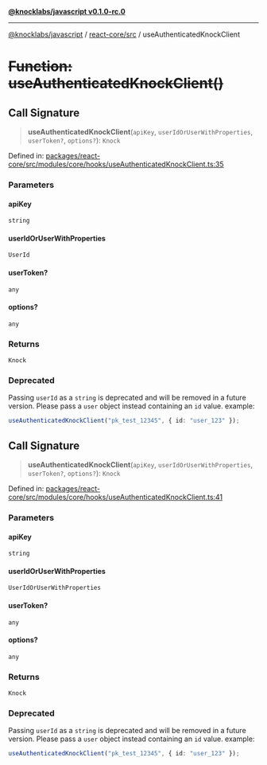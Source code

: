 [**@knocklabs/javascript v0.1.0-rc.0**](../../../README.md)

***

[@knocklabs/javascript](../../../modules.md) / [react-core/src](../README.md) / useAuthenticatedKnockClient

# ~~Function: useAuthenticatedKnockClient()~~

## Call Signature

> **useAuthenticatedKnockClient**(`apiKey`, `userIdOrUserWithProperties`, `userToken?`, `options?`): `Knock`

Defined in: [packages/react-core/src/modules/core/hooks/useAuthenticatedKnockClient.ts:35](https://github.com/knocklabs/javascript/blob/main/packages/react-core/src/modules/core/hooks/useAuthenticatedKnockClient.ts#L35)

### Parameters

#### apiKey

`string`

#### userIdOrUserWithProperties

`UserId`

#### userToken?

`any`

#### options?

`any`

### Returns

`Knock`

### Deprecated

Passing `userId` as a `string` is deprecated and will be removed in a future version.
Please pass a `user` object instead containing an `id` value.
example:
```ts
useAuthenticatedKnockClient("pk_test_12345", { id: "user_123" });
```

## Call Signature

> **useAuthenticatedKnockClient**(`apiKey`, `userIdOrUserWithProperties`, `userToken?`, `options?`): `Knock`

Defined in: [packages/react-core/src/modules/core/hooks/useAuthenticatedKnockClient.ts:41](https://github.com/knocklabs/javascript/blob/main/packages/react-core/src/modules/core/hooks/useAuthenticatedKnockClient.ts#L41)

### Parameters

#### apiKey

`string`

#### userIdOrUserWithProperties

`UserIdOrUserWithProperties`

#### userToken?

`any`

#### options?

`any`

### Returns

`Knock`

### Deprecated

Passing `userId` as a `string` is deprecated and will be removed in a future version.
Please pass a `user` object instead containing an `id` value.
example:
```ts
useAuthenticatedKnockClient("pk_test_12345", { id: "user_123" });
```
